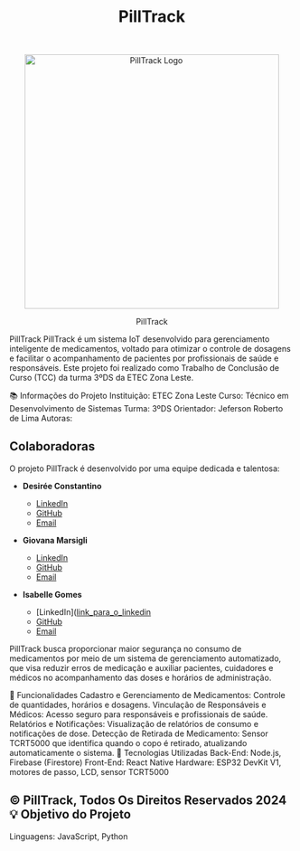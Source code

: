 <h1 align="center">PillTrack</h1> <br>
<p align="center">
  <a  href="https://github.com/GiovanaMarsigli/PillTrack">
    <img alt="PillTrack Logo" title="GitPoint" src="https://github.com/GiovanaMarsigli/PillTrack/blob/main/readme/pilltrack-logoextensa.png" width="450">
  </a>
</p>

<p align="center">
PillTrack
</p>

PillTrack
PillTrack é um sistema IoT desenvolvido para gerenciamento inteligente de medicamentos, voltado para otimizar o controle de dosagens e facilitar o acompanhamento de pacientes por profissionais de saúde e responsáveis. Este projeto foi realizado como Trabalho de Conclusão de Curso (TCC) da turma 3ºDS da ETEC Zona Leste.

📚 Informações do Projeto
Instituição: ETEC Zona Leste
Curso: Técnico em Desenvolvimento de Sistemas
Turma: 3ºDS
Orientador: Jeferson Roberto de Lima
Autoras:
## Colaboradoras

O projeto PillTrack é desenvolvido por uma equipe dedicada e talentosa:

- **Desirée Constantino**  
  - [LinkedIn](https://www.linkedin.com/in/desir%C3%A9e-barboza-833a30288?utm_source=share&utm_campaign=share_via&utm_content=profile&utm_medium=ios_app)  
  - [GitHub](https://github.com/Constdesire)  
  - [Email](mailto:email_da_colaboradora_1)

- **Giovana Marsigli**  
  - [LinkedIn](https://www.linkedin.com/in/giovana-marsigli-rodrigues-b85496289/)  
  - [GitHub](https://github.com/GiovanaMarsigli)  
  - [Email](mailto:marsigligiovana@gmail)

- **Isabelle Gomes**  
  - [LinkedIn]([link_para_o_linkedin](https://br.linkedin.com/in/isabelle-gomes-de-souza-andrade-4a4506289?trk=public_profile_browsemap-profile)  
  - [GitHub](https://github.com/Isaanine)  
  - [Email](mailto:email_da_colaboradora_3)

PillTrack busca proporcionar maior segurança no consumo de medicamentos por meio de um sistema de gerenciamento automatizado, que visa reduzir erros de medicação e auxiliar pacientes, cuidadores e médicos no acompanhamento das doses e horários de administração.

🚀 Funcionalidades
Cadastro e Gerenciamento de Medicamentos: Controle de quantidades, horários e dosagens.
Vinculação de Responsáveis e Médicos: Acesso seguro para responsáveis e profissionais de saúde.
Relatórios e Notificações: Visualização de relatórios de consumo e notificações de dose.
Detecção de Retirada de Medicamento: Sensor TCRT5000 que identifica quando o copo é retirado, atualizando automaticamente o sistema.
🔧 Tecnologias Utilizadas
Back-End: Node.js, Firebase (Firestore)
Front-End: React Native
Hardware: ESP32 DevKit V1, motores de passo, LCD, sensor TCRT5000

## © PillTrack, Todos Os Direitos Reservados 2024💡 Objetivo do Projeto

Linguagens: JavaScript, Python
